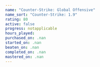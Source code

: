 ```yaml
---
name: "Counter-Strike: Global Offensive"
name_sort: "Counter-Strike: 1.9"
rating: 80
active: false
progress: notapplicable
hours_played: 
purchased_on: .nan
started_on: .nan
beaten_on: .nan
completed_on: .nan
mastered_on: .nan
---
```

